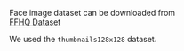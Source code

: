 Face image dataset can be downloaded from  
[FFHQ Dataset](https://github.com/NVlabs/ffhq-dataset)  

We used the `thumbnails128x128` dataset.
